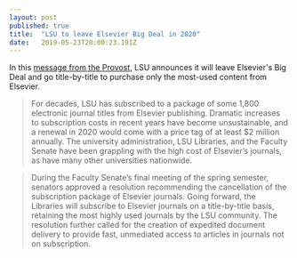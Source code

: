 ```yaml
---
layout: post 
published: true
title:  "LSU to leave Elsevier Big Deal in 2020" 
date:   2019-05-23T20:00:23.191Z 
---
```


In this [message from the Provost](https://www.lib.lsu.edu/elsevier-changes/provost-message), LSU announces it will leave Elsevier's Big Deal and go title-by-title to purchase only the most-used content from Elsevier.

> For decades, LSU has subscribed to a package of some 1,800 electronic journal titles from Elsevier publishing. Dramatic increases to subscription costs in recent years have become unsustainable, and a renewal in 2020 would come with a price tag of at least $2 million annually. The university administration, LSU Libraries, and the Faculty Senate have been grappling with the high cost of Elsevier’s journals, as have many other universities nationwide.

> During the Faculty Senate’s final meeting of the spring semester, senators approved a resolution recommending the cancellation of the subscription package of Elsevier journals. Going forward, the Libraries will subscribe to Elsevier journals on a title-by-title basis, retaining the most highly used journals by the LSU community. The resolution further called for the creation of expedited document delivery to provide fast, unmediated access to articles in journals not on subscription.